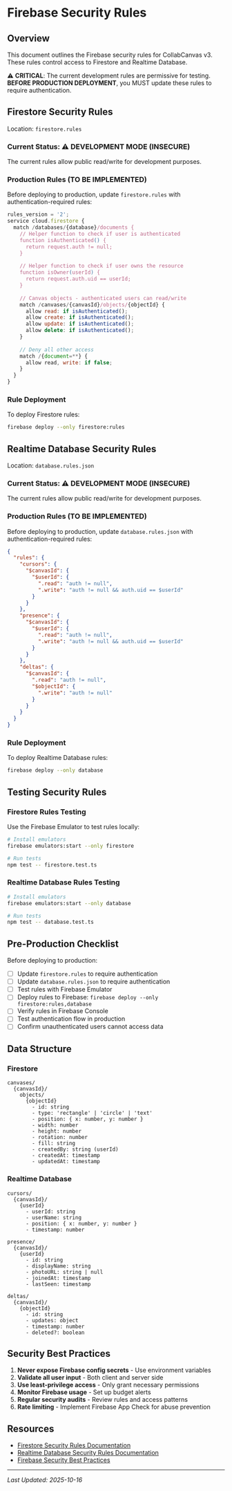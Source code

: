 # Firebase Security Rules

## Overview

This document outlines the Firebase security rules for CollabCanvas v3. These rules control access to Firestore and Realtime Database.

⚠️ **CRITICAL**: The current development rules are permissive for testing. **BEFORE PRODUCTION DEPLOYMENT**, you MUST update these rules to require authentication.

## Firestore Security Rules

Location: `firestore.rules`

### Current Status: ⚠️ DEVELOPMENT MODE (INSECURE)

The current rules allow public read/write for development purposes.

### Production Rules (TO BE IMPLEMENTED)

Before deploying to production, update `firestore.rules` with authentication-required rules:

```javascript
rules_version = '2';
service cloud.firestore {
  match /databases/{database}/documents {
    // Helper function to check if user is authenticated
    function isAuthenticated() {
      return request.auth != null;
    }
    
    // Helper function to check if user owns the resource
    function isOwner(userId) {
      return request.auth.uid == userId;
    }
    
    // Canvas objects - authenticated users can read/write
    match /canvases/{canvasId}/objects/{objectId} {
      allow read: if isAuthenticated();
      allow create: if isAuthenticated();
      allow update: if isAuthenticated();
      allow delete: if isAuthenticated();
    }
    
    // Deny all other access
    match /{document=**} {
      allow read, write: if false;
    }
  }
}
```

### Rule Deployment

To deploy Firestore rules:
```bash
firebase deploy --only firestore:rules
```

## Realtime Database Security Rules

Location: `database.rules.json`

### Current Status: ⚠️ DEVELOPMENT MODE (INSECURE)

The current rules allow public read/write for development purposes.

### Production Rules (TO BE IMPLEMENTED)

Before deploying to production, update `database.rules.json` with authentication-required rules:

```json
{
  "rules": {
    "cursors": {
      "$canvasId": {
        "$userId": {
          ".read": "auth != null",
          ".write": "auth != null && auth.uid == $userId"
        }
      }
    },
    "presence": {
      "$canvasId": {
        "$userId": {
          ".read": "auth != null",
          ".write": "auth != null && auth.uid == $userId"
        }
      }
    },
    "deltas": {
      "$canvasId": {
        ".read": "auth != null",
        "$objectId": {
          ".write": "auth != null"
        }
      }
    }
  }
}
```

### Rule Deployment

To deploy Realtime Database rules:
```bash
firebase deploy --only database
```

## Testing Security Rules

### Firestore Rules Testing

Use the Firebase Emulator to test rules locally:

```bash
# Install emulators
firebase emulators:start --only firestore

# Run tests
npm test -- firestore.test.ts
```

### Realtime Database Rules Testing

```bash
# Install emulators
firebase emulators:start --only database

# Run tests
npm test -- database.test.ts
```

## Pre-Production Checklist

Before deploying to production:

- [ ] Update `firestore.rules` to require authentication
- [ ] Update `database.rules.json` to require authentication
- [ ] Test rules with Firebase Emulator
- [ ] Deploy rules to Firebase: `firebase deploy --only firestore:rules,database`
- [ ] Verify rules in Firebase Console
- [ ] Test authentication flow in production
- [ ] Confirm unauthenticated users cannot access data

## Data Structure

### Firestore

```
canvases/
  {canvasId}/
    objects/
      {objectId}
        - id: string
        - type: 'rectangle' | 'circle' | 'text'
        - position: { x: number, y: number }
        - width: number
        - height: number
        - rotation: number
        - fill: string
        - createdBy: string (userId)
        - createdAt: timestamp
        - updatedAt: timestamp
```

### Realtime Database

```
cursors/
  {canvasId}/
    {userId}
      - userId: string
      - userName: string
      - position: { x: number, y: number }
      - timestamp: number

presence/
  {canvasId}/
    {userId}
      - id: string
      - displayName: string
      - photoURL: string | null
      - joinedAt: timestamp
      - lastSeen: timestamp

deltas/
  {canvasId}/
    {objectId}
      - id: string
      - updates: object
      - timestamp: number
      - deleted?: boolean
```

## Security Best Practices

1. **Never expose Firebase config secrets** - Use environment variables
2. **Validate all user input** - Both client and server side
3. **Use least-privilege access** - Only grant necessary permissions
4. **Monitor Firebase usage** - Set up budget alerts
5. **Regular security audits** - Review rules and access patterns
6. **Rate limiting** - Implement Firebase App Check for abuse prevention

## Resources

- [Firestore Security Rules Documentation](https://firebase.google.com/docs/firestore/security/get-started)
- [Realtime Database Security Rules Documentation](https://firebase.google.com/docs/database/security)
- [Firebase Security Best Practices](https://firebase.google.com/docs/rules/best-practices)

---
*Last Updated: 2025-10-16*

